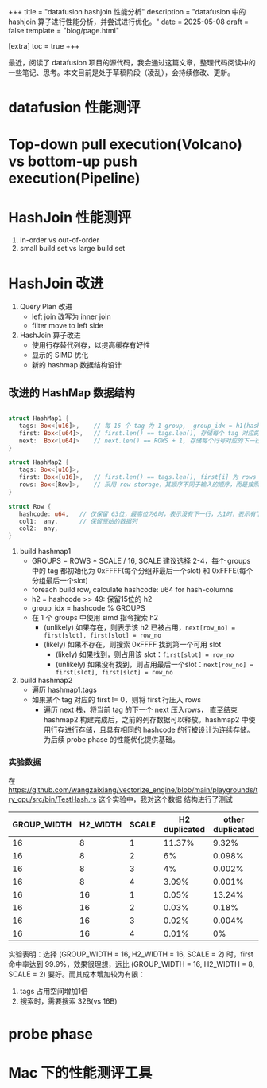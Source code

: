 +++
title = "datafusion hashjoin 性能分析"
description = "datafusion 中的 hashjoin 算子进行性能分析，并尝试进行优化。"
date = 2025-05-08
draft = false
template = "blog/page.html"

[extra]
toc = true
+++

最近，阅读了 datafusion 项目的源代码，我会通过这篇文章，整理代码阅读中的一些笔记、思考。本文目前是处于草稿阶段（凌乱），会持续修改、更新。

# datafusion 性能测评

# Top-down pull execution(Volcano) vs bottom-up push execution(Pipeline)

# HashJoin 性能测评
1. in-order vs out-of-order
2. small build set vs large build set

# HashJoin 改进
1. Query Plan 改进
   - left join 改写为 inner join
   - filter move to left side
2. HashJoin 算子改进
   - 使用行存替代列存，以提高缓存有好性
   - 显示的 SIMD 优化
   - 新的 hashmap 数据结构设计

## 改进的 HashMap 数据结构
```rust

struct HashMap1 { 
   tags: Box<[u16]>,    // 每 16 个 tag 为 1 group,  group_idx = h1(hash) % GROUP, tag = h2(hash)
   first: Box<[u64]>,   // first.len() == tags.len(), 存储每个 tag 对应的 fist 行号
   next:  Box<[u64]>    // next.len() == ROWS + 1, 存储每个行号对应的下一行号， 0 表示无。
}

struct HashMap2 {
   tags: Box<[u16]>, 
   first: Box<[u16]>,   // first.len() == tags.len(), first[i] 为 rows 的索引，0 表示无数据
   rows: Box<[Row]>,    // 采用 row storage，其顺序不同于输入的顺序，而是按照在 hashmap 后的顺序
}

struct Row {
   hashcode: u64,   // 仅保留 63位，最高位为0时，表示没有下一行，为1时，表示有下一行。
   col1:  any,      // 保留原始的数据列
   col2:  any,
}
```

1. build hashmap1
   - GROUPS = ROWS * SCALE / 16, SCALE 建议选择 2-4，每个 groups 中的 tag 都初始化为 0xFFFF(每个分组非最后一个slot) 和 0xFFFE(每个分组最后一个slot)
   - foreach build row, calculate hashcode: u64 for hash-columns
   - h2 = hashcode >> 49: 保留15位的 h2
   - group_idx = hashcode % GROUPS
   - 在 1 个 groups 中使用 simd 指令搜索 h2
     - (unlikely) 如果存在，则表示该 h2 已被占用，`next[row_no] = first[slot], first[slot] = row_no`
     - (likely) 如果不存在，则搜索 0xFFFF 找到第一个可用 slot
       - (likely) 如果找到，则占用该 slot：`first[slot] = row_no`
       - (unlikely) 如果没有找到，则占用最后一个slot：`next[row_no] = first[slot], first[slot] = row_no`
2. build hashmap2
   - 遍历 hashmap1.tags
   - 如果某个 tag 对应的 first != 0，则将 first 行压入 rows
     - 遍历 next 栈，将当前 tag 的下一个 next 压入rows， 直至结束
   hashmap2 构建完成后，之前的列存数据可以释放。hashmap2 中使用行存进行存储，且具有相同的 hashcode 的行被设计为连续存储。为后续 probe phase 的性能优化提供基础。

### 实验数据
在 https://github.com/wangzaixiang/vectorize_engine/blob/main/playgrounds/try_cpu/src/bin/TestHash.rs 这个实验中，我对这个数据
结构进行了测试

| GROUP_WIDTH | H2_WIDTH | SCALE | H2 duplicated | other duplicated |
|-------------|----------|-------|---------------|------------------|
| 16          | 8        | 1     | 11.37%        | 9.32%            |
| 16          | 8        | 2     | 6%            | 0.098%           |
| 16          | 8        | 3     | 4%            | 0.002%           |
| 16          | 8        | 4     | 3.09%         | 0.001%           |
| 16          | 16       | 1     | 0.05%         | 13.24%           |
| 16          | 16       | 2     | 0.03%         | 0.18%            |
| 16          | 16       | 3     | 0.02%         | 0.004%           |
| 16          | 16       | 4     | 0.01%         | 0%               |

实验表明：选择 (GROUP_WIDTH = 16, H2_WIDTH = 16, SCALE = 2) 时，first 命中率达到 99.9%，效果很理想，远比 (GROUP_WIDTH = 16, H2_WIDTH = 8, SCALE = 2)
要好。而其成本增加较为有限：
1. tags 占用空间增加1倍
2. 搜索时，需要搜索 32B(vs 16B)


# probe phase


# Mac 下的性能测评工具

